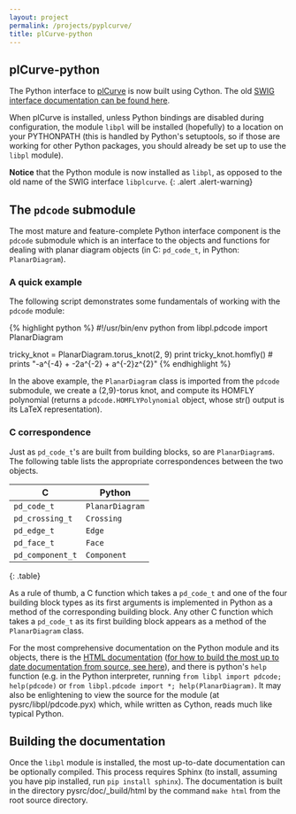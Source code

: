 ```yaml
---
layout: project
permalink: /projects/pyplcurve/
title: plCurve-python
---
```


## plCurve-python

The Python interface to
[plCurve](http://www.jasoncantarella.com/wordpress/software/plcurve/)
is now built using Cython. The old [SWIG interface documentation can be found here](old_swig).

When plCurve is installed, unless Python bindings are disabled during
configuration, the module `libpl` will be installed (hopefully) to a
location on your PYTHONPATH (this is handled by Python's setuptools,
so if those are working for other Python packages, you should already be
set up to use the `libpl` module).

**Notice** that the Python module is now installed as `libpl`, as
opposed to the old name of the SWIG interface `libplcurve`.
{: .alert .alert-warning}

## The `pdcode` submodule

The most mature and feature-complete Python interface component is the
`pdcode` submodule which is an interface to the objects and functions
for dealing with planar diagram objects (in C: `pd_code_t`, in Python:
`PlanarDiagram`).

### A quick example

The following script demonstrates some fundamentals of working with
the `pdcode` module:

{% highlight python %}
#!/usr/bin/env python
from libpl.pdcode import PlanarDiagram

tricky_knot = PlanarDiagram.torus_knot(2, 9)
print tricky_knot.homfly() # prints "-a^{-4} + -2a^{-2} + a^{-2}z^{2}"
{% endhighlight %}

In the above example, the `PlanarDiagram` class is imported from the
`pdcode` submodule, we create a (2,9)-torus knot, and compute its
HOMFLY polynomial (returns a `pdcode.HOMFLYPolynomial` object, whose
str() output is its LaTeX representation).

### C correspondence

Just as `pd_code_t`'s are built from building blocks, so are
`PlanarDiagram`s. The following table lists the appropriate
correspondences between the two objects.

|C                         | Python               |
|--------------------------|----------------------|
|`pd_code_t`               | `PlanarDiagram`      |
|`pd_crossing_t`           | `Crossing`           |
|`pd_edge_t`               | `Edge`               |
|`pd_face_t`               | `Face`               |
|`pd_component_t`          | `Component`          |
{: .table}

As a rule of thumb, a C function which takes a `pd_code_t` and one of
the four building block types as its first arguments is implemented in
Python as a method of the corresponding building block. Any other C
function which takes a `pd_code_t` as its first building block appears
as a method of the `PlanarDiagram` class.

For the most comprehensive documentation on the Python module and its
objects, there is the [HTML documentation](#)
([for how to build the most up to date documentation from source, see here](#)),
and there is python's `help` function (e.g. in the Python interpreter,
running `from libpl import pdcode; help(pdcode)` or `from libpl.pdcode
import *; help(PlanarDiagram)`. It may also be enlightening to view
the source for the module (at pysrc/libpl/pdcode.pyx) which, while
written as Cython, reads much like typical Python.

## Building the documentation

Once the `libpl` module is installed, the most up-to-date
documentation can be optionally compiled. This process requires Sphinx
(to install, assuming you have pip installed, run `pip install
sphinx`). The documentation is built in the directory
pysrc/doc/_build/html by the command `make html` from the root source
directory.
